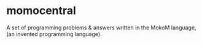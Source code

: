 # momocentral
A set of programming problems &amp; answers written in the MokoM language, (an invented programming language). 
